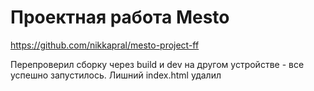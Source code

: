 # Проектная работа Mesto

https://github.com/nikkapral/mesto-project-ff

Перепроверил сборку через build и dev на другом устройстве - все успешно запустилось. Лишний index.html удалил
